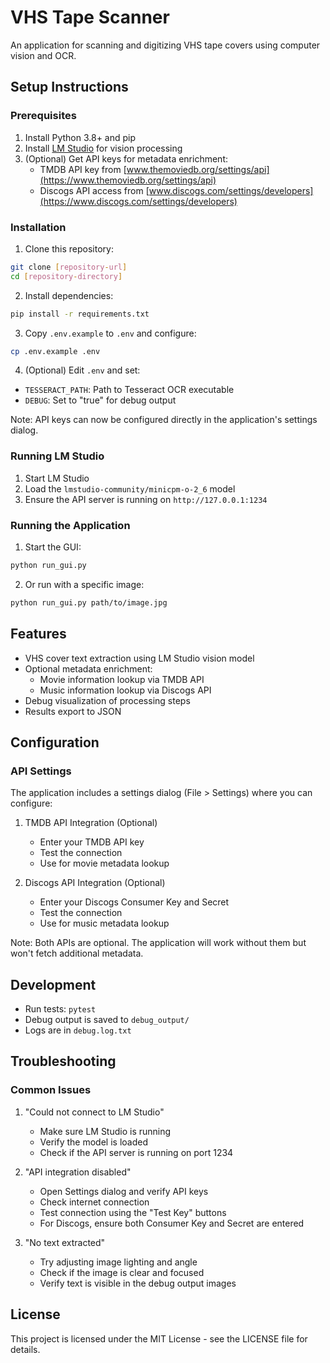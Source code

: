 # VHS Tape Scanner

An application for scanning and digitizing VHS tape covers using computer vision and OCR.

## Setup Instructions

### Prerequisites

1. Install Python 3.8+ and pip
2. Install [LM Studio](https://lmstudio.ai/) for vision processing
3. (Optional) Get API keys for metadata enrichment:
   - TMDB API key from [www.themoviedb.org/settings/api](https://www.themoviedb.org/settings/api)
   - Discogs API access from [www.discogs.com/settings/developers](https://www.discogs.com/settings/developers)

### Installation

1. Clone this repository:
```bash
git clone [repository-url]
cd [repository-directory]
```

2. Install dependencies:
```bash
pip install -r requirements.txt
```

3. Copy `.env.example` to `.env` and configure:
```bash
cp .env.example .env
```

4. (Optional) Edit `.env` and set:
- `TESSERACT_PATH`: Path to Tesseract OCR executable
- `DEBUG`: Set to "true" for debug output

Note: API keys can now be configured directly in the application's settings dialog.

### Running LM Studio

1. Start LM Studio
2. Load the `lmstudio-community/minicpm-o-2_6` model
3. Ensure the API server is running on `http://127.0.0.1:1234`

### Running the Application

1. Start the GUI:
```bash
python run_gui.py
```

2. Or run with a specific image:
```bash
python run_gui.py path/to/image.jpg
```

## Features

- VHS cover text extraction using LM Studio vision model
- Optional metadata enrichment:
  - Movie information lookup via TMDB API
  - Music information lookup via Discogs API
- Debug visualization of processing steps
- Results export to JSON

## Configuration

### API Settings

The application includes a settings dialog (File > Settings) where you can configure:

1. TMDB API Integration (Optional)
   - Enter your TMDB API key
   - Test the connection
   - Use for movie metadata lookup

2. Discogs API Integration (Optional)
   - Enter your Discogs Consumer Key and Secret
   - Test the connection
   - Use for music metadata lookup

Note: Both APIs are optional. The application will work without them but won't fetch additional metadata.

## Development

- Run tests: `pytest`
- Debug output is saved to `debug_output/`
- Logs are in `debug.log.txt`

## Troubleshooting

### Common Issues

1. "Could not connect to LM Studio"
   - Make sure LM Studio is running
   - Verify the model is loaded
   - Check if the API server is running on port 1234

2. "API integration disabled"
   - Open Settings dialog and verify API keys
   - Check internet connection
   - Test connection using the "Test Key" buttons
   - For Discogs, ensure both Consumer Key and Secret are entered

3. "No text extracted"
   - Try adjusting image lighting and angle
   - Check if the image is clear and focused
   - Verify text is visible in the debug output images

## License

This project is licensed under the MIT License - see the LICENSE file for details.
